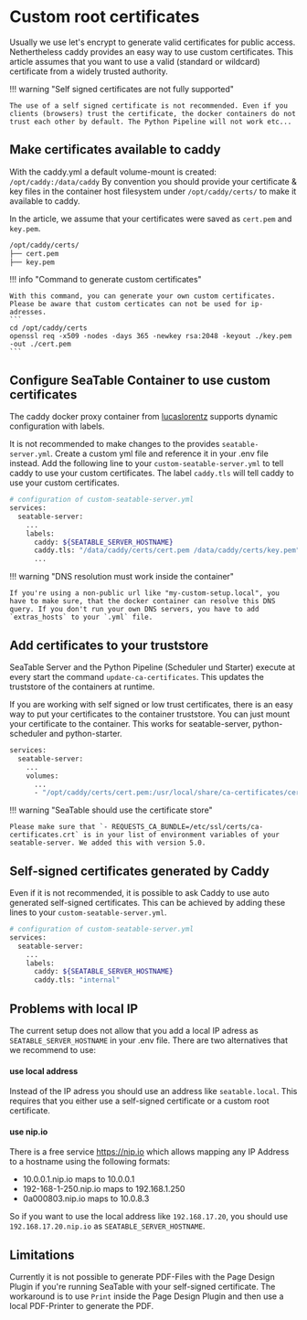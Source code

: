 # Custom root certificates

Usually we use let's encrypt to generate valid certificates for public access. Nethertheless caddy provides an easy way to use custom certificates. This article assumes that you want to use a valid (standard or wildcard) certificate from a widely trusted authority.

!!! warning "Self signed certificates are not fully supported"

    The use of a self signed certificate is not recommended. Even if you clients (browsers) trust the certificate, the docker containers do not trust each other by default. The Python Pipeline will not work etc...

## Make certificates available to caddy

With the caddy.yml a default volume-mount is created: `/opt/caddy:/data/caddy`
By convention you should provide your certificate & key files in the container host filesystem under `/opt/caddy/certs/` to make it available to caddy.

In the article, we assume that your certificates were saved as `cert.pem` and `key.pem`.

```bash
/opt/caddy/certs/
├── cert.pem
├── key.pem
```

!!! info "Command to generate custom certificates"

    With this command, you can generate your own custom certificates. Please be aware that custom certicates can not be used for ip-adresses.
    ```
    cd /opt/caddy/certs
    openssl req -x509 -nodes -days 365 -newkey rsa:2048 -keyout ./key.pem -out ./cert.pem
    ```

## Configure SeaTable Container to use custom certificates

The caddy docker proxy container from [lucaslorentz](https://github.com/lucaslorentz/caddy-docker-proxy) supports dynamic configuration with labels.

It is not recommended to make changes to the provides `seatable-server.yml`. Create a custom yml file and reference it in your .env file instead.
Add the following line to your `custom-seatable-server.yml` to tell caddy to use your custom certificates. The label `caddy.tls` will tell caddy to use your custom certificates.

```bash
# configuration of custom-seatable-server.yml
services:
  seatable-server:
    ...
    labels:
      caddy: ${SEATABLE_SERVER_HOSTNAME}
      caddy.tls: "/data/caddy/certs/cert.pem /data/caddy/certs/key.pem"
      ...
```

!!! warning "DNS resolution must work inside the container"

    If you're using a non-public url like "my-custom-setup.local", you have to make sure, that the docker container can resolve this DNS query. If you don't run your own DNS servers, you have to add `extras_hosts` to your `.yml` file.

## Add certificates to your truststore

SeaTable Server and the Python Pipeline (Scheduler und Starter) execute at every start the command `update-ca-certificates`. This updates the truststore of the containers at runtime.

If you are working with self signed or low trust certificates, there is an easy way to put your certificates to the container truststore. You can just mount your certificate to the container. This works for seatable-server, python-scheduler and python-starter.

```bash
services:
  seatable-server:
    ...
    volumes:
      ...
      - "/opt/caddy/certs/cert.pem:/usr/local/share/ca-certificates/cert.crt"
```

!!! warning "SeaTable should use the certificate store"

    Please make sure that `- REQUESTS_CA_BUNDLE=/etc/ssl/certs/ca-certificates.crt` is in your list of environment variables of your seatable-server. We added this with version 5.0.

## Self-signed certificates generated by Caddy

Even if it is not recommended, it is possible to ask Caddy to use auto generated self-signed certificates.
This can be achieved by adding these lines to your `custom-seatable-server.yml`.

```bash
# configuration of custom-seatable-server.yml
services:
  seatable-server:
    ...
    labels:
      caddy: ${SEATABLE_SERVER_HOSTNAME}
      caddy.tls: "internal"
```

## Problems with local IP

The current setup does not allow that you add a local IP adress as `SEATABLE_SERVER_HOSTNAME` in your .env file. There are two alternatives that we recommend to use:

#### use local address

Instead of the IP adress you should use an address like `seatable.local`. This requires that you either use a self-signed certificate or a custom root certificate.

#### use nip.io

There is a free service <https://nip.io> which allows mapping any IP Address to a hostname using the following formats:

- 10.0.0.1.nip.io maps to 10.0.0.1
- 192-168-1-250.nip.io maps to 192.168.1.250
- 0a000803.nip.io maps to 10.0.8.3

So if you want to use the local address like `192.168.17.20`, you should use `192.168.17.20.nip.io` as `SEATABLE_SERVER_HOSTNAME`.

## Limitations

Currently it is not possible to generate PDF-Files with the Page Design Plugin if you're running SeaTable with your self-signed certificate.
The workaround is to use `Print` inside the Page Design Plugin and then use a local PDF-Printer to generate the PDF.
